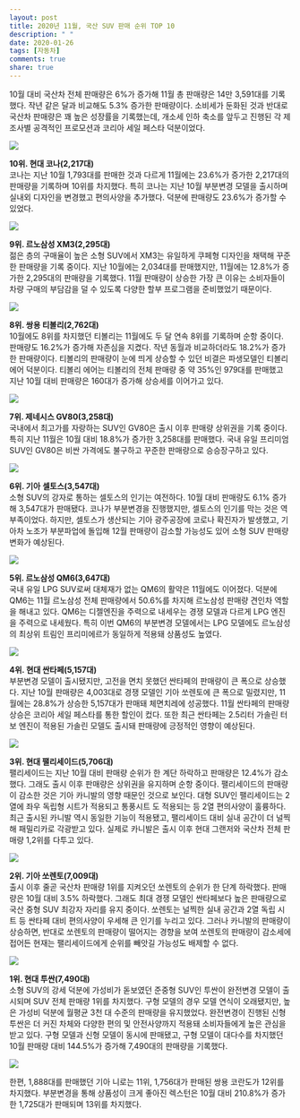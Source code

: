 ```yaml
---
layout: post
title: 2020년 11월, 국산 SUV 판매 순위 TOP 10
description: " "
date: 2020-01-26
tags: [자동차]
comments: true
share: true
---
```



10월 대비 국산차 전체 판매량은 6%가 증가해 11월 총 판매량은 14만 3,591대를 기록했다. 작년 같은 달과 비교해도 5.3% 증가한 판매량이다. 소비세가 둔화된 것과 반대로 국산차 판매량은 꽤 높은 성장률을 기록했는데, 개소세 인하 축소를 앞두고 진행된 각 제조사별 공격적인 프로모션과 코리아 세일 페스타 덕분이었다.

![](https://post-phinf.pstatic.net/MjAyMDEyMDNfODcg/MDAxNjA2OTgwODgxODU4.GsmS4O9yWWweU0SH477W5YPg2_JY3IVnyy68SAbApTMg.5yyLZ6adwDTje9cQ2jfjcbVu3o-dXeDh_-FzCITQ4Jkg.JPEG/200902_%28%EC%82%AC%EC%A7%844%29_%ED%98%84%EB%8C%80%EC%B0%A8%2C_%27%EB%8D%94_%EB%89%B4_%EC%BD%94%EB%82%98%27_%EB%82%B4%EC%99%B8%EC%9E%A5_%EB%94%94%EC%9E%90%EC%9D%B8_%EA%B3%B5%EA%B0%9C_copy.jpg?type=w1200)

**10위. 현대 코나(2,217대)**  
코나는 지난 10월 1,793대를 판매한 것과 다르게 11월에는 23.6%가 증가한 2,217대의 판매량을 기록하며 10위를 차지했다. 특히 코나는 지난 10월 부분변경 모델을 출시하며 실내외 디자인을 변경했고 편의사양을 추가했다. 덕분에 판매량도 23.6%가 증가할 수 있었다.

![](https://post-phinf.pstatic.net/MjAyMDEyMDNfMjMx/MDAxNjA2OTgwOTQ1NjM3.GThdOHKIy5y5U3dpM4Pvjh00puyGv3PbMRLuVmcff58g.oQAxompQhvQb9GYrV3dLEhT4Ka67tAjF6LNHVezyNkUg.JPEG/XM3_01.jpg?type=w1200)

**9위. 르노삼성 XM3(2,295대)**  
젊은 층의 구매율이 높은 소형 SUV에서 XM3는 유일하게 쿠페형 디자인을 채택해 꾸준한 판매량을 기록 중이다. 지난 10월에는 2,034대를 판매했지만, 11월에는 12.8%가 증가한 2,295대의 판매량을 기록했다. 11월 판매량이 상승한 가장 큰 이유는 소비자들이 차량 구매의 부담감을 덜 수 있도록 다양한 할부 프로그램을 준비했었기 때문이다.

![](https://post-phinf.pstatic.net/MjAyMDEyMDNfNDUg/MDAxNjA2OTgwOTY1MzMx.rSBa5ll8sje0oD7b2o9EqZRel3O5F4kSDHH35uonC7Ig.96OeOSOW19YrtyrqrtQF9u7C26pTmI_1P7KgWqd4wM4g.JPEG/2021_%ED%8B%B0%EB%B3%BC%EB%A6%AC_%EC%97%90%EC%96%B4_%EC%A0%95%EC%B8%A1%EB%A9%B4_copy.jpg?type=w1200)

**8위. 쌍용 티볼리(2,762대)**  
10월에도 8위를 차지했던 티볼리는 11월에도 두 달 연속 8위를 기록하며 순항 중이다. 판매량도 16.2%가 증가해 자존심을 지켰다. 작년 동월과 비교하더라도 18.2%가 증가한 판매량이다. 티볼리의 판매량이 눈에 띄게 상승할 수 있던 비결은 파생모델인 티볼리 에어 덕분이다. 티볼리 에어는 티볼리의 전체 판매량 중 약 35%인 979대를 판매했고 지난 10월 대비 판매량은 160대가 증가해 상승세를 이어가고 있다.

![](https://post-phinf.pstatic.net/MjAyMDEyMDNfMjEw/MDAxNjA2OTgwOTgyODg1.SRXSATxEl27ZnPkmjHNhBp7BSJPikNqHUXr-5r44pQMg.lGHJGLoADSP2jl54lxhjlBv_aNWEnd6DT3fZiAiiMOAg.JPEG/Genesis-GV80-2021-1600-02.jpg?type=w1200)

**7위. 제네시스 GV80(3,258대)**  
국내에서 최고가를 자랑하는 SUV인 GV80은 출시 이후 판매량 상위권을 기록 중이다. 특히 지난 11월은 10월 대비 18.8%가 증가한 3,258대를 판매했다. 국내 유일 프리미엄 SUV인 GV80은 비싼 가격에도 불구하고 꾸준한 판매량으로 승승장구하고 있다.

![](https://post-phinf.pstatic.net/MjAyMDEyMDNfODAg/MDAxNjA2OTgxMDE1NDQx.Mq9dJVSY74urXFAbs6Vji-b1gb8ltHgEe-frjQJsq90g.o-1kjb6ZUu367vIowLkAQhl_eav2YxMcTDBGDLd55P8g.JPEG/1.jpg?type=w1200)

**6위. 기아** **셀토스(3,547대)**  
소형 SUV의 강자로 통하는 셀토스의 인기는 여전하다. 10월 대비 판매량도 6.1% 증가해 3,547대가 판매됐다. 코나가 부분변경을 진행했지만, 셀토스의 인기를 막는 것은 역부족이었다. 하지만, 셀토스가 생산되는 기아 광주공장에 코로나 확진자가 발생했고, 기아차 노조가 부분파업에 돌입해 12월 판매량이 감소할 가능성도 있어 소형 SUV 판매량 변화가 예상된다.

![](https://post-phinf.pstatic.net/MjAyMDEyMDNfMjky/MDAxNjA2OTgxMDI2OTE4.soG8FQYmWufdjVEwCkvzpCisz12BXniH_51UH0rquiIg.qIu_EozFLxfP25f8Bzsyi881B8uXdPPn8hl4zx_hLcEg.JPEG/gall01_copy.jpg?type=w1200)

**5위. 르노삼성 QM6(3,647대)**  
국내 유일 LPG SUV로써 대체재가 없는 QM6의 활약은 11월에도 이어졌다. 덕분에 QM6는 11월 르노삼성 전체 판매량에서 50.6%를 차지해 르노삼성 판매량 견인차 역할을 해내고 있다. QM6는 디젤엔진을 주력으로 내세우는 경쟁 모델과 다르게 LPG 엔진을 주력으로 내세웠다. 특히 이번 QM6의 부분변경 모델에서는 LPG 모델에도 르노삼성의 최상위 트림인 프리미에르가 동일하게 적용돼 상품성도 높였다.

![](https://post-phinf.pstatic.net/MjAyMDEyMDNfMTIz/MDAxNjA2OTgxMDQ4MzA1.RypsQ7JrQpx61JDGxNSsCH7E3jIDlwZwxP3hajIuxE4g.k-tYQVGoyZg2-GNI-8NMYTS2H0ayDE1lp1QyGN9KoeIg.JPEG/Hyundai-Santa_Fe-2021-1280-05_copy.jpg?type=w1200)

**4위. 현대 싼타페(5,157대)**  
부분변경 모델이 출시됐지만, 고전을 면치 못했던 싼타페의 판매량이 큰 폭으로 상승했다. 지난 10월 판매량은 4,003대로 경쟁 모델인 기아 쏘렌토에 큰 폭으로 밀렸지만, 11월에는 28.8%가 상승한 5,157대가 판매돼 체면치레에 성공했다. 11월 싼타페의 판매량 상승은 코리아 세일 페스타를 통한 할인이 컸다. 또한 최근 싼타페는 2.5리터 가솔린 터보 엔진이 적용된 가솔린 모델도 출시돼 판매량에 긍정적인 영향이 예상된다.

![](https://post-phinf.pstatic.net/MjAyMDEyMDNfNzgg/MDAxNjA2OTgxMDY2MTk4.1PNCaKTSCOFY0IIUKr4Hu1flq-uNrYVX4SsADEeOJvog.Vy3s6EXe820AYFhhUyW76vOQub6HUvB0MbxUA-bKBZQg.JPEG/%28%EC%82%AC%EC%A7%841%29_200506_%ED%98%84%EB%8C%80%EC%B0%A8%2C_%272020_%ED%8C%B0%EB%A6%AC%EC%84%B8%EC%9D%B4%EB%93%9C%27_%EC%B6%9C%EC%8B%9C_copy_%281%29.jpg?type=w1200)

**3위. 현대 팰리세이드(5,706대)**  
팰리세이드는 지난 10월 대비 판매량 순위가 한 계단 하락하고 판매량은 12.4%가 감소했다. 그래도 출시 이후 판매량은 상위권을 유지하며 순항 중이다. 팰리세이드의 판매량이 감소한 것은 기아 카니발의 영향 때문인 것으로 보인다. 대형 SUV인 팰리세이드는 2열에 좌우 독립형 시트가 적용되고 통풍시트 도 적용되는 등 2열 편의사양이 훌륭하다. 최근 출시된 카니발 역시 동일한 기능이 적용됐고, 팰리세이드 대비 실내 공간이 더 널찍해 패밀리카로 각광받고 있다. 실제로 카니발은 출시 이후 현대 그랜저와 국산차 전체 판매량 1,2위를 다투고 있다.

![](https://post-phinf.pstatic.net/MjAyMDEyMDNfNjUg/MDAxNjA2OTgxMDkwMDMw.6GweH1C_J3aJtg7K1GfiviePsplnGmd1iHxIm9Ax8lwg.R69rDiCzF10S3fElz1s095TJSl8rXJd48fB13klbH3sg.JPEG/Kia-Sorento-2021-1600-02.jpg?type=w1200)

**2위. 기아 쏘렌토(7,009대)**  
출시 이후 줄곧 국산차 판매량 1위를 지켜오던 쏘렌토의 순위가 한 단계 하락했다. 판매량은 10월 대비 3.5% 하락했다. 그래도 최대 경쟁 모델인 싼타페보다 높은 판매량으로 국산 중형 SUV 최강자 자리를 유지 중이다. 쏘렌토는 널찍한 실내 공간과 2열 독립 시트 등 싼타페 대비 편의사양이 우세해 큰 인기를 누리고 있다. 그러나 카니발의 판매량이 상승하면, 반대로 쏘렌토의 판매량이 떨어지는 경향을 보여 쏘렌토의 판매량이 감소세에 접어든 현재는 팰리세이드에게 순위를 빼앗길 가능성도 배제할 수 없다.

![](https://post-phinf.pstatic.net/MjAyMDEyMDNfMTQg/MDAxNjA2OTgwOTIxMjA1.WVcsLtk9TbpcxS177VHgJBG1oQMvhtau_0cXNIRLev8g.Z_D0W7KaMtYmBodMLXdkXllTb5QXCUkbjFN4SaOW5oAg.JPEG/200917_%ED%98%84%EB%8C%80%EC%B0%A8_%27%EB%94%94_%EC%98%AC_%EB%89%B4_%ED%88%AC%EC%8B%BC%27_%EC%82%AC%EC%A0%84%EA%B3%84%EC%95%BD_1%EB%A7%8C%EB%8C%80_%EB%8F%8C%ED%8C%8C_copy.jpg?type=w1200)

**1위. 현대 투싼(7,490대)**  
소형 SUV의 강세 덕분에 가성비가 돋보였던 준중형 SUV인 투싼이 완전변경 모델이 출시되며 SUV 전체 판매량 1위를 차지했다. 구형 모델의 경우 모델 연식이 오래됐지만, 높은 가성비 덕분에 월평균 3천 대 수준의 판매량을 유지했었다. 완전변경이 진행된 신형 투싼은 더 커진 차체와 다양한 편의 및 안전사양까지 적용돼 소비자들에게 높은 관심을 받고 있다. 구형 모델과 신형 모델이 동시에 판매됐고, 구형 모델이 대다수를 차지했던 10월 판매량 대비 144.5%가 증가해 7,490대의 판매량을 기록했다.

![](https://post-phinf.pstatic.net/MjAyMDEyMDNfMTAz/MDAxNjA2OTgxMTMyNTMy.thIdTFIzvNN5kCtFoktf2u8vyEKrVyaeAXLSrPBc_oAg.uUTrxzruK77bjsTmOarNzlMKW_xeXpi_XdP0TOAPiPEg.JPEG/%EC%98%AC_%EB%89%B4_%EB%A0%89%EC%8A%A4%ED%84%B4_%EC%A0%95%EC%B8%A1%EB%A9%B4%28%EB%82%98%EC%9D%B4%ED%8A%B8%29_copy.jpg?type=w1200)

한편, 1,888대를 판매했던 기아 니로는 11위, 1,756대가 판매된 쌍용 코란도가 12위를 차지했다. 부분변경을 통해 상품성이 크게 좋아진 렉스턴은 10월 대비 210.8%가 증가한 1,725대가 판매되며 13위를 차지했다.